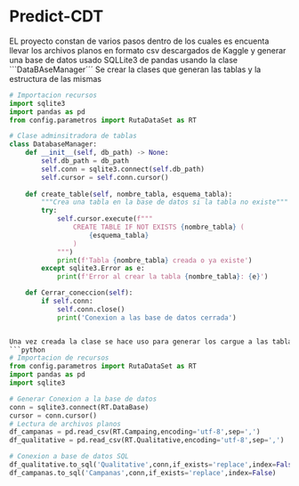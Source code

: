 # Predict-CDT
EL proyecto constan de varios pasos dentro de los cuales es encuenta llevar los archivos planos en formato csv descargados de Kaggle y generar una base de datos usado SQLLite3 de pandas usando la clase ```DataBAseManager´´´
Se crear la clases que generan las tablas y la estructura de las mismas
```python
# Importacion recursos
import sqlite3
import pandas as pd
from config.parametros import RutaDataSet as RT

# Clase adminsitradora de tablas
class DatabaseManager:
    def __init__(self, db_path) -> None:
        self.db_path = db_path
        self.conn = sqlite3.connect(self.db_path)
        self.cursor = self.conn.cursor()
    
    def create_table(self, nombre_tabla, esquema_tabla):
        """Crea una tabla en la base de datos si la tabla no existe"""
        try:
            self.cursor.execute(f"""
                CREATE TABLE IF NOT EXISTS {nombre_tabla} (
                    {esquema_tabla}
                )
            """)
            print(f'Tabla {nombre_tabla} creada o ya existe')
        except sqlite3.Error as e:
            print(f'Error al crear la tabla {nombre_tabla}: {e}')

    def Cerrar_coneccion(self):
        if self.conn:
            self.conn.close()
            print('Conexion a las base de datos cerrada')


Una vez creada la clase se hace uso para generar los cargue a las tablas usando los datos de los archivos csv de la siguiente forma
```python
# Importacion de recursos
from config.parametros import RutaDataSet as RT
import pandas as pd
import sqlite3

# Generar Conexion a la base de datos
conn = sqlite3.connect(RT.DataBase)
cursor = conn.cursor()
# Lectura de archivos planos
df_campanas = pd.read_csv(RT.Campaing,encoding='utf-8',sep=',')
df_qualitative = pd.read_csv(RT.Qualitative,encoding='utf-8',sep=',')

# Conexion a base de datos SQL
df_qualitative.to_sql('Qualitative',conn,if_exists='replace',index=False)
df_campanas.to_sql('Campanas',conn,if_exists='replace',index=False)
